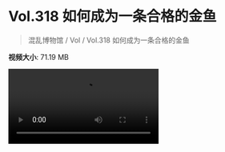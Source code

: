 # Vol.318 如何成为一条合格的金鱼

> 混乱博物馆 / Vol / Vol.318 如何成为一条合格的金鱼

**视频大小**: 71.19 MB

<div class="video"><video src="https://file.hsyhx.top/archive/318.mp4" controls preload>🤔 您的浏览器不支持 video 标签</video></div>